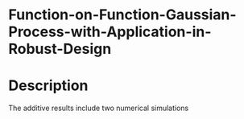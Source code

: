 # Function-on-Function-Gaussian-Process-with-Application-in-Robust-Design
# Description
The additive results include two numerical simulations
